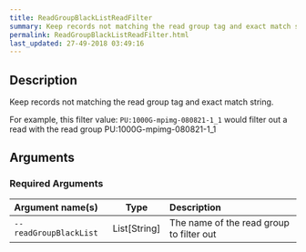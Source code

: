 ```yaml
---
title: ReadGroupBlackListReadFilter
summary: Keep records not matching the read group tag and exact match string.
permalink: ReadGroupBlackListReadFilter.html
last_updated: 27-49-2018 03:49:16
---
```



## Description

Keep records not matching the read group tag and exact match string.

 <p>For example, this filter value:
   <code>PU:1000G-mpimg-080821-1_1</code>
 would filter out a read with the read group PU:1000G-mpimg-080821-1_1</p>

## Arguments

### Required Arguments

| Argument name(s) | Type | Description |
| :--------------- | :--: | :------ |
| `--readGroupBlackList` | List[String] | The name of the read group to filter out |


